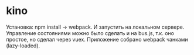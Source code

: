 # kino

Установка: npm install -> webpack. И запустить на локальном сервере.
Управление состояниями можно было сделать и на bus.js, т.к. оно простое, но сделал через vuex. 
Приложение собрано webpack чанками (lazy-loaded).
